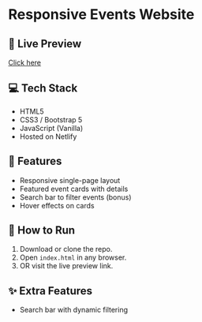 # Responsive Events Website

## 🔗 Live Preview
[Click here](https://your-netlify-link.netlify.app)

## 💻 Tech Stack
- HTML5
- CSS3 / Bootstrap 5
- JavaScript (Vanilla)
- Hosted on Netlify

## 🎯 Features
- Responsive single-page layout
- Featured event cards with details
- Search bar to filter events (bonus)
- Hover effects on cards

## 🚀 How to Run
1. Download or clone the repo.
2. Open `index.html` in any browser.
3. OR visit the live preview link.

## ✨ Extra Features
- Search bar with dynamic filtering
